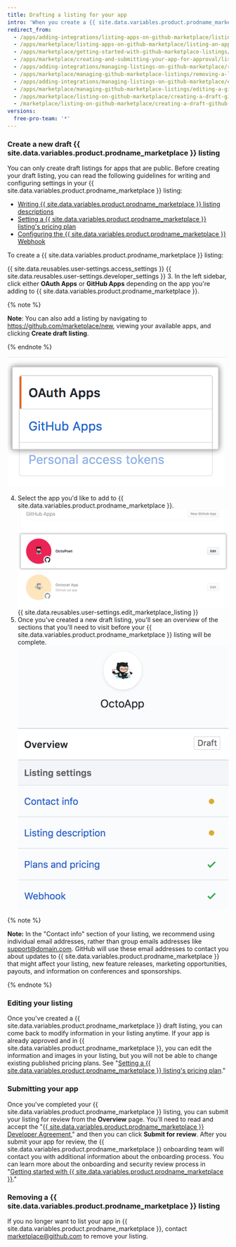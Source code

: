 ```yaml
---
title: Drafting a listing for your app
intro: 'When you create a {{ site.data.variables.product.prodname_marketplace }} listing, GitHub saves it in draft mode until you submit the app for approval. Your listing shows customers how they can use your app.'
redirect_from:
  - /apps/adding-integrations/listing-apps-on-github-marketplace/listing-an-app-on-github-marketplace/
  - /apps/marketplace/listing-apps-on-github-marketplace/listing-an-app-on-github-marketplace/
  - /apps/marketplace/getting-started-with-github-marketplace-listings/listing-an-app-on-github-marketplace/
  - /apps/marketplace/creating-and-submitting-your-app-for-approval/listing-an-app-on-github-marketplace/
  - /apps/adding-integrations/managing-listings-on-github-marketplace/removing-a-listing-from-github-marketplace/
  - /apps/marketplace/managing-github-marketplace-listings/removing-a-listing-from-github-marketplace/
  - /apps/adding-integrations/managing-listings-on-github-marketplace/editing-a-github-marketplace-listing/
  - /apps/marketplace/managing-github-marketplace-listings/editing-a-github-marketplace-listing/
  - /apps/marketplace/listing-on-github-marketplace/creating-a-draft-github-marketplace-listing/
  - /marketplace/listing-on-github-marketplace/creating-a-draft-github-marketplace-listing
versions:
  free-pro-team: '*'
---
```




### Create a new draft {{ site.data.variables.product.prodname_marketplace }} listing

You can only create draft listings for apps that are public. Before creating your draft listing, you can read the following guidelines for writing and configuring settings in your {{ site.data.variables.product.prodname_marketplace }} listing:

* [Writing {{ site.data.variables.product.prodname_marketplace }} listing descriptions](/marketplace/listing-on-github-marketplace/writing-github-marketplace-listing-descriptions/)
* [Setting a {{ site.data.variables.product.prodname_marketplace }} listing's pricing plan](/marketplace/listing-on-github-marketplace/setting-a-github-marketplace-listing-s-pricing-plan/)
* [Configuring the {{ site.data.variables.product.prodname_marketplace }} Webhook](/marketplace/listing-on-github-marketplace/configuring-the-github-marketplace-webhook/)

To create a {{ site.data.variables.product.prodname_marketplace }} listing:

{{ site.data.reusables.user-settings.access_settings }}
{{ site.data.reusables.user-settings.developer_settings }}
3. In the left sidebar, click either **OAuth Apps** or **GitHub Apps** depending on the app you're adding to {{ site.data.variables.product.prodname_marketplace }}.

  {% note %}

  **Note**: You can also add a listing by navigating to https://github.com/marketplace/new, viewing your available apps, and clicking **Create draft listing**.

  {% endnote %}

  ![App type selection](/assets/images/settings/apps_choose_app.png)

4. Select the app you'd like to add to {{ site.data.variables.product.prodname_marketplace }}.
![App selection for {{ site.data.variables.product.prodname_marketplace }} listing](/assets/images/github-apps/github_apps_select-app.png)
{{ site.data.reusables.user-settings.edit_marketplace_listing }}
5. Once you've created a new draft listing, you'll see an overview of the sections that you'll need to visit before your {{ site.data.variables.product.prodname_marketplace }} listing will be complete.
![GitHub Marketplace listing](/assets/images/marketplace/marketplace_listing_overview.png)


{% note %}

**Note:** In the "Contact info" section of your listing, we recommend using individual email addresses, rather than group emails addresses like support@domain.com. GitHub will use these email addresses to contact you about updates to {{ site.data.variables.product.prodname_marketplace }} that might affect your listing, new feature releases, marketing opportunities, payouts, and information on conferences and sponsorships.

{% endnote %}

### Editing your listing

Once you've created a {{ site.data.variables.product.prodname_marketplace }} draft listing, you can come back to modify information in your listing anytime. If your app is already approved and in {{ site.data.variables.product.prodname_marketplace }}, you can edit the information and images in your listing, but you will not be able to change existing published pricing plans. See "[Setting a {{ site.data.variables.product.prodname_marketplace }} listing's pricing plan](/marketplace/listing-on-github-marketplace/setting-a-github-marketplace-listing-s-pricing-plan/)."

### Submitting your app

Once you've completed your {{ site.data.variables.product.prodname_marketplace }} listing, you can submit your listing for review from the **Overview** page. You'll need to read and accept the "[{{ site.data.variables.product.prodname_marketplace }} Developer Agreement](/articles/github-marketplace-developer-agreement/)," and then you can click **Submit for review**. After you submit your app for review, the {{ site.data.variables.product.prodname_marketplace }} onboarding team will contact you with additional information about the onboarding process. You can learn more about the onboarding and security review process in "[Getting started with {{ site.data.variables.product.prodname_marketplace }}](/marketplace/getting-started/)."

### Removing a {{ site.data.variables.product.prodname_marketplace }} listing

If you no longer want to list your app in {{ site.data.variables.product.prodname_marketplace }}, contact [marketplace@github.com](mailto:marketplace@github.com) to remove your listing.
